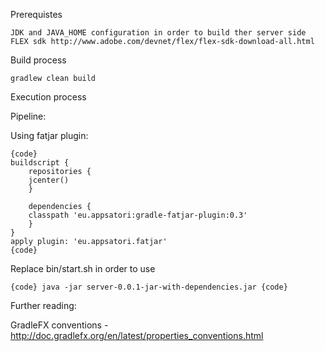 Prerequistes

	JDK and JAVA_HOME configuration in order to build ther server side
	FLEX sdk http://www.adobe.com/devnet/flex/flex-sdk-download-all.html

Build process

	gradlew clean build

Execution process


Pipeline:

 Using fatjar plugin:

	{code}
	buildscript {
	    repositories {
		jcenter()
	    }

	    dependencies {
		classpath 'eu.appsatori:gradle-fatjar-plugin:0.3'
	    }
	}
	apply plugin: 'eu.appsatori.fatjar'
	{code}	

 Replace bin/start.sh in order to use

	{code} java -jar server-0.0.1-jar-with-dependencies.jar {code}


Further reading:

 GradleFX conventions - http://doc.gradlefx.org/en/latest/properties_conventions.html

